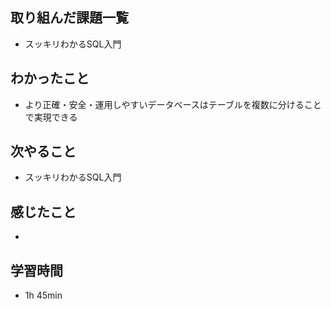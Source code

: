 ## 取り組んだ課題一覧
- スッキリわかるSQL入門
## わかったこと
- より正確・安全・運用しやすいデータベースはテーブルを複数に分けることで実現できる
## 次やること
- スッキリわかるSQL入門
## 感じたこと
-
## 学習時間
- 1h 45min
